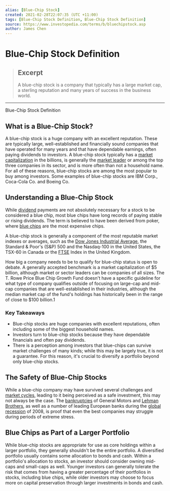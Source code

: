 ```yaml
---
alias: [Blue-Chip Stock]
created: 2021-02-28T22:07:35 (UTC +11:00)
tags: [Blue-Chip Stock Definition, Blue-Chip Stock Definition]
source: https://www.investopedia.com/terms/b/bluechipstock.asp
author: James Chen
---
```


# Blue-Chip Stock Definition

> ## Excerpt
> A blue-chip stock is a company that typically has a large market cap, a sterling reputation and many years of success in the business world.

---

Blue-Chip Stock Definition
## What is a Blue-Chip Stock?

A blue-chip stock is a huge company with an excellent reputation. These are typically large, well-established and financially sound companies that have operated for many years and that have dependable earnings, often paying dividends to investors. A blue-chip stock typically has a [market capitalization](https://www.investopedia.com/terms/m/marketcapitalization.asp) in the billions, is generally the [market leader](https://www.investopedia.com/terms/m/market-leader.asp) or among the top three companies in its sector, and is more often than not a household name. For all of these reasons, blue-chip stocks are among the most popular to buy among investors. Some examples of blue-chip stocks are IBM Corp., Coca-Cola Co. and Boeing Co.

## Understanding a Blue-Chip Stock

While [dividend](https://www.investopedia.com/terms/d/dividend.asp) payments are not absolutely necessary for a stock to be considered a blue chip, most blue chips have long records of paying stable or rising dividends. The term is believed to have been derived from poker, where [blue chips](https://www.investopedia.com/ask/answers/031915/what-qualifies-company-blue-chip.asp) are the most expensive chips.

A blue-chip stock is generally a component of the most reputable market indexes or averages, such as the [Dow Jones Industrial Average](https://www.investopedia.com/terms/d/djia.asp), the Standard & Poor's (S&P) 500 and the Nasdaq-100 in the United States, the TSX-60 in Canada or the [FTSE](https://www.investopedia.com/terms/f/ftse.asp) Index in the United Kingdom.

How big a company needs to be to qualify for blue-chip status is open to debate. A generally accepted benchmark is a market capitalization of $5 billion, although market or sector leaders can be companies of all sizes. The T. Rowe Price Blue Chip Growth Fund doesn't have a specific guideline for what type of company qualifies outside of focusing on large-cap and mid-cap companies that are well-established in their industries, although the median market cap of the fund's holdings has historically been in the range of close to $100 billion.1

### Key Takeaways

-   Blue-chip stocks are huge companies with excellent reputations, often including some of the biggest household names.
-   Investors turn to blue-chip stocks because they have dependable financials and often pay dividends.
-   There is a perception among investors that blue-chips can survive market challenges of many kinds; while this may be largely true, it is not a guarantee. For this reason, it's crucial to diversify a portfolio beyond only blue-chip stocks.

## The Safety of Blue-Chip Stocks

While a blue-chip company may have survived several challenges and [market cycles](https://www.investopedia.com/terms/m/market_cycles.asp), leading to it being perceived as a safe investment, this may not always be the case. The [bankruptcies](https://www.investopedia.com/terms/b/bankruptcy.asp) of General Motors and [Lehman Brothers](https://www.investopedia.com/terms/l/lehman-brothers.asp), as well as a number of leading European banks during the [global recession](https://www.investopedia.com/terms/g/global-recession.asp) of 2008, is proof that even the best companies may struggle during periods of extreme stress.

## Blue Chips as Part of a Larger Portfolio

While blue-chip stocks are appropriate for use as core holdings within a larger portfolio, they generally shouldn't be the entire portfolio. A diversified portfolio usually contains some allocation to bonds and cash. Within a portfolio's allocation to stocks, an investor should consider owning mid-caps and small-caps as well. Younger investors can generally tolerate the risk that comes from having a greater percentage of their portfolios in stocks, including blue chips, while older investors may choose to focus more on capital preservation through larger investments in bonds and cash.
